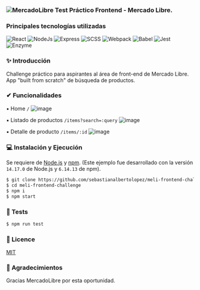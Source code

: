 ### ![MercadoLibre](https://http2.mlstatic.com/frontend-assets/ui-navigation/5.6.1/mercadolibre/logo__large_plus.png) Test Práctico Frontend - Mercado Libre.

### Principales tecnologías utilizadas

![React](https://img.shields.io/badge/-React-20232a?logo=react&style=for-the-badge)
![NodeJs](https://img.shields.io/badge/-NodeJs-323230?logo=Node.js&style=for-the-badge)
![Express](https://img.shields.io/badge/-Express-323230?logo=express&style=for-the-badge)
![SCSS](https://img.shields.io/badge/SCSS-ffbedf?logo=sass&style=for-the-badge)
![Webpack](https://img.shields.io/badge/-Webpack-2b3b42?logo=webpack&style=for-the-badge)
![Babel](https://img.shields.io/badge/-Babel-323230?logo=babel&style=for-the-badge)
![Jest](https://img.shields.io/badge/-Jest-C21325?logo=Jest&style=for-the-badge)
![Enzyme](https://img.shields.io/badge/-Enzyme-323230?logo=Enzyme&style=for-the-badge)


### ✨ Introducción

Challenge práctico para aspirantes al área de front-end de Mercado Libre.
App "built from scratch" de búsqueda de productos.


### ✔ Funcionalidades

▪ Home `/`
![image](https://user-images.githubusercontent.com/23554928/142732027-9aa7494e-1325-4b0b-89db-0dbf3123ae39.png)

▪ Listado de productos `/items?search=:query`
![image](https://user-images.githubusercontent.com/23554928/142732014-71c4d295-c3bb-439a-a6d9-94476bd20969.png)

▪ Detalle de producto `/items/:id`
![image](https://user-images.githubusercontent.com/23554928/142731967-72d854af-f43b-40d7-be37-b6f8e26c87a3.png)



### 💻 Instalación y Ejecución

Se requiere de [Node.js](https://nodejs.org/) y [npm](https://www.npmjs.com/).
(Este ejemplo fue desarrollado con la versión `14.17.0` de Node.js y `6.14.13` de npm).

```sh
$ git clone https://github.com/sebastianalbertolopez/meli-frontend-challenge
$ cd meli-frontend-challenge
$ npm i
$ npm start
```


### 🧪 Tests

```sh
$ npm run test
```


### 👻 Licence

[MIT](https://opensource.org/licenses/MIT)


### 🙌 Agradecimientos

Gracias MercadoLibre por esta oportunidad.
